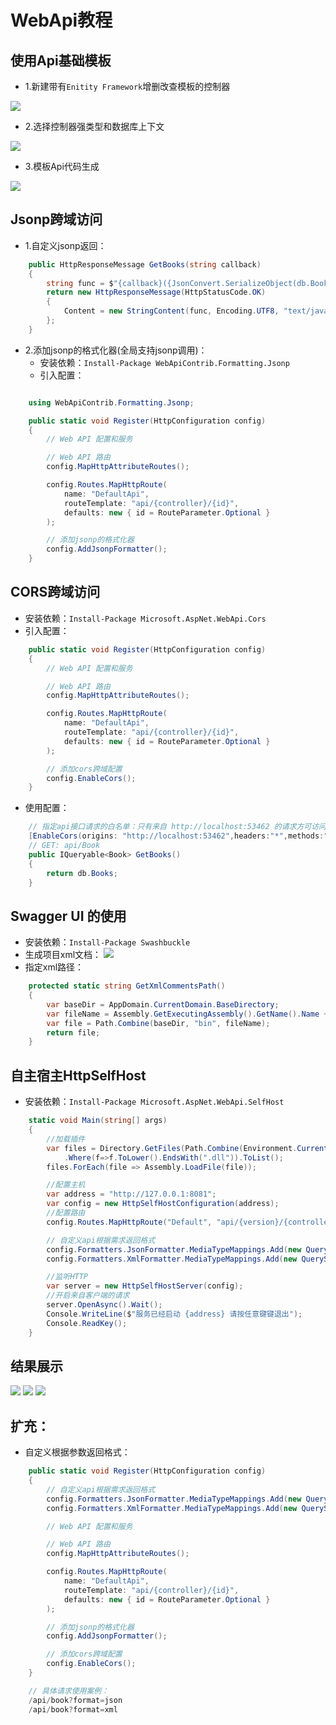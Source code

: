 ﻿# WebApi教程

## 使用Api基础模板
* 1.新建带有`Enitity Framework`增删改查模板的控制器

![](./1.png)
* 2.选择控制器强类型和数据库上下文

![](./2.png)
* 3.模板Api代码生成

![](./3.png)

## Jsonp跨域访问
* 1.自定义jsonp返回：
```c#
    public HttpResponseMessage GetBooks(string callback)
    {
        string func = $"{callback}({JsonConvert.SerializeObject(db.Books)})";
        return new HttpResponseMessage(HttpStatusCode.OK)
        {
            Content = new StringContent(func, Encoding.UTF8, "text/javascript")
        };
    } 
```
* 2.添加jsonp的格式化器(全局支持jsonp调用)：
  * 安装依赖：`Install-Package WebApiContrib.Formatting.Jsonp` 
  * 引入配置：
```c#

    using WebApiContrib.Formatting.Jsonp;

    public static void Register(HttpConfiguration config)
    {
        // Web API 配置和服务

        // Web API 路由
        config.MapHttpAttributeRoutes();

        config.Routes.MapHttpRoute(
            name: "DefaultApi",
            routeTemplate: "api/{controller}/{id}",
            defaults: new { id = RouteParameter.Optional }
        );

        // 添加jsonp的格式化器
        config.AddJsonpFormatter();
    }
```

## CORS跨域访问
* 安装依赖：`Install-Package Microsoft.AspNet.WebApi.Cors`
* 引入配置：
```c#
    public static void Register(HttpConfiguration config)
    {
        // Web API 配置和服务

        // Web API 路由
        config.MapHttpAttributeRoutes();

        config.Routes.MapHttpRoute(
            name: "DefaultApi",
            routeTemplate: "api/{controller}/{id}",
            defaults: new { id = RouteParameter.Optional }
        );

        // 添加cors跨域配置
        config.EnableCors();
    }
```
* 使用配置：
```c#
    // 指定api接口请求的白名单：只有来自 http://localhost:53462 的请求方可访问
    [EnableCors(origins: "http://localhost:53462",headers:"*",methods:"*")]
    // GET: api/Book
    public IQueryable<Book> GetBooks()
    {
        return db.Books;
    }
```

## Swagger UI 的使用
* 安装依赖：`Install-Package Swashbuckle`
* 生成项目xml文档：
![](./4.png)
* 指定xml路径：
```c#
    protected static string GetXmlCommentsPath()
    {
        var baseDir = AppDomain.CurrentDomain.BaseDirectory;
        var fileName = Assembly.GetExecutingAssembly().GetName().Name + ".xml";
        var file = Path.Combine(baseDir, "bin", fileName);
        return file;
    }
```

## 自主宿主HttpSelfHost
* 安装依赖：`Install-Package Microsoft.AspNet.WebApi.SelfHost`
```c#
    static void Main(string[] args)
    {
        //加载插件
        var files = Directory.GetFiles(Path.Combine(Environment.CurrentDirectory, "plugins"))
            .Where(f=>f.ToLower().EndsWith(".dll")).ToList();
        files.ForEach(file => Assembly.LoadFile(file));

        //配置主机
        var address = "http://127.0.0.1:8081";
        var config = new HttpSelfHostConfiguration(address);
        //配置路由
        config.Routes.MapHttpRoute("Default", "api/{version}/{controller}/{id}", new { version = RouteParameter.Optional, id = RouteParameter.Optional });

        // 自定义api根据需求返回格式
        config.Formatters.JsonFormatter.MediaTypeMappings.Add(new QueryStringMapping("format", "json", "application/json"));
        config.Formatters.XmlFormatter.MediaTypeMappings.Add(new QueryStringMapping("format", "xml", "application/xml"));

        //监听HTTP
        var server = new HttpSelfHostServer(config);
        //开启来自客户端的请求
        server.OpenAsync().Wait();
        Console.WriteLine($"服务已经启动 {address} 请按任意键键退出");
        Console.ReadKey();
    }
```

## 结果展示
![](./5.png)
![](./6.png)
![](./7.png)

## 扩充：
* 自定义根据参数返回格式：
```c#
    public static void Register(HttpConfiguration config)
    {
        // 自定义api根据需求返回格式
        config.Formatters.JsonFormatter.MediaTypeMappings.Add(new QueryStringMapping("format", "json", "application/json"));
        config.Formatters.XmlFormatter.MediaTypeMappings.Add(new QueryStringMapping("format", "xml", "application/xml"));

        // Web API 配置和服务

        // Web API 路由
        config.MapHttpAttributeRoutes();

        config.Routes.MapHttpRoute(
            name: "DefaultApi",
            routeTemplate: "api/{controller}/{id}",
            defaults: new { id = RouteParameter.Optional }
        );

        // 添加jsonp的格式化器
        config.AddJsonpFormatter();

        // 添加cors跨域配置
        config.EnableCors();
    }

    // 具体请求使用案例：
    /api/book?format=json
    /api/book?format=xml
```

